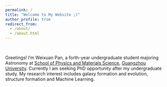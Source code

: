 ```yaml
---
permalink: /
title: "Welcome to My Website ;)"
author_profile: true
redirect_from: 
  - /about/
  - /about.html
---
```


<br>

Greetings! I’m Weixuan Pan, a forth-year undergraduate student majoring Astronomy at [School of Physics and Materials Science](https://spee.gzhu.edu.cn/), [Guangzhou University](https://www.gzhu.edu.cn/). Currently I am seeking PhD opportunity after my undergraduate study. My research interest includes galaxy formation and evolution, structure formation and Machine Learning.

